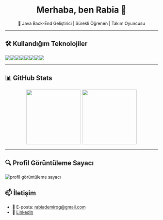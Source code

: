 <h1 align="center">Merhaba, ben Rabia 👋</h1>
<p align="center">🎯 Java Back-End Geliştirici | Sürekli Öğrenen | Takım Oyuncusu</p>

---


## 🛠️ Kullandığım Teknolojiler

<div style="display: flex; flex-wrap: wrap;">
  <img src="https://img.shields.io/badge/Java-%23ED8B00.svg?style=flat&logo=java&logoColor=white" />
  <img src="https://img.shields.io/badge/Spring%20Boot-%236DB33F.svg?style=flat&logo=spring-boot&logoColor=white" />
  <img src="https://img.shields.io/badge/MySQL-%2300f.svg?style=flat&logo=mysql&logoColor=white" />
  <img src="https://img.shields.io/badge/Postman-FF6C37?style=flat&logo=postman&logoColor=white" />
  <img src="https://img.shields.io/badge/Git-F05032?style=flat&logo=git&logoColor=white" />
  <img src="https://img.shields.io/badge/GitHub-181717?style=flat&logo=github&logoColor=white" />
  <img src="https://img.shields.io/badge/HTML5-E34F26?style=flat&logo=html5&logoColor=white" />
  <img src="https://img.shields.io/badge/CSS3-1572B6?style=flat&logo=css3&logoColor=white" />
</div>

---

## 📊 GitHub Stats

<p align="center">
  <img src="https://github-readme-stats.vercel.app/api?username=rabiademirog&show_icons=true&count_private=true&theme=radical" height="180"/>
  <img src="https://github-readme-stats.vercel.app/api/top-langs/?username=rabiademirog&layout=compact&count_private=true&theme=radical" height="180"/>
</p>


---

## 🔍 Profil Görüntüleme Sayacı

<p align="left">
  <img src="https://komarev.com/ghpvc/?username=**kullanıcıadın**&label=Profil%20Görüntüleme&color=0e75b6&style=flat" alt="profil görüntüleme sayacı" />
</p>



## 📫 İletişim

- 📧 E-posta: rabiademirog@gmail.com  
- 💼 [LinkedIn](https://www.linkedin.com/in/rabia-demiroğ/)  


